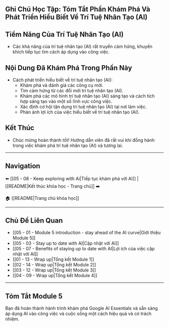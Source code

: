 ## Ghi Chú Học Tập: Tóm Tắt Phần Khám Phá Và Phát Triển Hiểu Biết Về Trí Tuệ Nhân Tạo (AI)

## Tiềm Năng Của Trí Tuệ Nhân Tạo (AI)

- Các khả năng của trí tuệ nhân tạo (AI) rất truyền cảm hứng, khuyến khích tiếp tục tìm cách áp dụng vào công việc.

## Nội Dung Đã Khám Phá Trong Phần Này

- Cách phát triển hiểu biết về trí tuệ nhân tạo (AI):
  - Khám phá và đánh giá các công cụ mới.
  - Tìm cảm hứng từ các đổi mới trí tuệ nhân tạo (AI).
  - Khám phá các mô hình trí tuệ nhân tạo (AI) sáng tạo và cách tích hợp sáng tạo vào một số lĩnh vực công việc.
  - Xác định cơ hội tận dụng trí tuệ nhân tạo (AI) tại nơi làm việc.
  - Phản ánh lợi ích của việc hiểu biết về trí tuệ nhân tạo (AI).

## Kết Thúc

- Chúc mừng hoàn thành tốt! Hướng dẫn viên đã rất vui khi đồng hành trong việc khám phá trí tuệ nhân tạo (AI) và tương lai.

---

## Navigation

⬅️ [[05 - 08 - Keep exploring with Ai|Tiếp tục khám phá với AI]] | [[README|Kết thúc khóa học - Trang chủ]] ➡️

🏠 [[README|Trang chủ khóa học]]

---

## Chủ Đề Liên Quan

- [[05 - 01 - Module 5 introduction - stay ahead of the AI curve|Giới thiệu Module 5]]
- [[05 - 03 - Stay up to date with AI|Cập nhật với AI]]
- [[05 - 07 - Benefits of staying up to date with AI|Lợi ích của việc cập nhật với AI]]
- [[01 - 13 - Wrap up|Tổng kết Module 1]]
- [[02 - 14 - Wrap up|Tổng kết Module 2]]
- [[03 - 12 - Wrap up|Tổng kết Module 3]]
- [[04 - 09 - Wrap up|Tổng kết Module 4]]

---

## Tóm Tắt Module 5

Bạn đã hoàn thành hành trình khám phá Google AI Essentials và sẵn sàng áp dụng AI vào công việc và cuộc sống một cách hiệu quả và có trách nhiệm.
